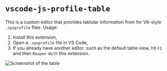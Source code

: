 # `vscode-js-profile-table`

This is a custom editor that provides tablular information from for V8-style `.cpuprofile` files. Usage:

1. Install this extension,
2. Open a `.cpuprofile` file in VS Code,
3. If you already have another editor, such as the default table view, hit `F1` and then `Reopen With` this extension.

![Screenshot of the table](https://raw.githubusercontent.com/microsoft/vscode-js-profile-visualizer/master/table.png)

